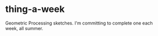 # thing-a-week
Geometric Processing sketches.  I'm committing to complete one each week, all summer.
